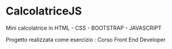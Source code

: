 # CalcolatriceJS
<p>Mini calcolatrice in HTML - CSS - BOOTSTRAP - JAVASCRIPT<p>
<p></p>Progetto realizzata come esercizio : Corso Front End Developer</p> 
